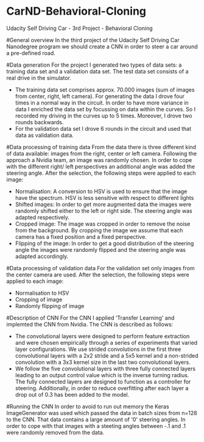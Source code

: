 # CarND-Behavioral-Cloning
Udacity Self Driving Car - 3rd Project - Behavioral Cloning

#General overview
In the third project of the Udacity Self Driving Car Nanodegree program we should create a CNN in order to steer a car around a pre-defined road. 

#Data generation
For the project I generated two types of data sets: a training data set and a validation data set. The test data set consists of a real drive in the simulator. 
- The training data set comprises approx. 70.000 images (sum of images from center, right, left camera). For generating the data I drove four times in a normal way in the circuit. In order to have more variance in data I enriched the data set by focussing on data within the curves. So I recorded my driving in the curves up to 5 times. Moreover, I drove two rounds backwards.
- For the validation data set I drove 6 rounds in the circuit and used that data as validation data. 

#Data processing of training data
From the data there is three different kind of data available: images from the right, center or left camera. Following the approach a Nvidia team, an image was randomly chosen. In order to cope with the different right/ left perspectives an additional angle was added the steering angle. After the selection, the following steps were applied to each image:
- Normalisation: A conversion to HSV is used to ensure that the image have the spectrum. HSV is less sensitive with respect to different lights
- Shifted images: In order to get more augmented data the images were randomly shifted either to the left or right side. The steering angle was adapted respectively.
- Cropped image: The image was cropped in order to remove the noise from the background. By cropping the image we assume that each camera has a fixed position and a fixed perspective.
- Flipping of the image: In order to get a good distribution of the steering angle the images were randomly flipped and the steering angle was adapted accordingly.

#Data processing of validation data
For the validation set only images from the center camera are used. After the selection, the following steps were applied to each image:
- Normalisation to HSV
- Cropping of image
- Randomly flipping of image

#Description of CNN
For the CNN I applied 'Transfer Learning' and implemted the CNN from Nvidia. The CNN is described as follows:
- The convolutional layers were designed to perform feature extraction and were chosen empirically through a series of experiments that varied layer configurations. We use strided convolutions in the first three convolutional layers with a 2x2 stride and a 5x5 kernel and a non-strided convolution with a 3x3 kernel size in the last two convolutional layers. 
- We follow the five convolutional layers with three fully connected layers leading to an output control value which is the inverse turning radius. The fully connected layers are designed to function as a controller for steering.
Additionally, in order to reduce overfitting after each layer a drop out of 0.3 has been added to the model.

#Running the CNN
In order to avoid to run out memory the Keras ImageGenerator was used which passed the data in batch sizes from n=128 to the CNN. 
That data contains a large amount of '0' steering angles. In order to cope with that images with a steeting angles between -.1 and .1 were randomly removed from the data. 
